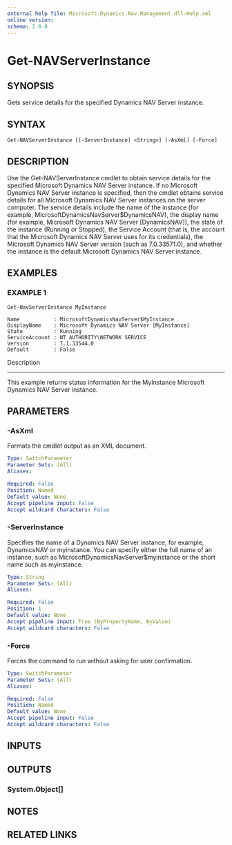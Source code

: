 ```yaml
---
external help file: Microsoft.Dynamics.Nav.Management.dll-Help.xml
online version:
schema: 2.0.0
---
```


# Get-NAVServerInstance

## SYNOPSIS
Gets service details for the specified Dynamics NAV Server instance.

## SYNTAX

```
Get-NAVServerInstance [[-ServerInstance] <String>] [-AsXml] [-Force]
```

## DESCRIPTION
Use the Get-NAVServerInstance cmdlet to obtain service details for the specified Microsoft Dynamics NAV Server instance.
If no Microsoft Dynamics NAV Server instance is specified, then the cmdlet obtains service details for all Microsoft Dynamics NAV Server instances on the server computer.
The service details include the name of the instance (for example, MicrosoftDynamicsNavServer$DynamicsNAV), the display name (for example, Microsoft Dynamics NAV Server \[DynamicsNAV\]), the state of the instance (Running or Stopped), the Service Account (that is, the account that the Microsoft Dynamics NAV Server uses for its credentials), the Microsoft Dynamics NAV Server version (such as 7.0.33571.0), and whether the instance is the default Microsoft Dynamics NAV Server instance.

## EXAMPLES

### EXAMPLE 1
```
Get-NavServerInstance MyInstance

Name           : MicrosoftDynamicsNavServer$MyInstance
DisplayName    : Microsoft Dynamics NAV Server [MyInstance]
State          : Running
ServiceAccount : NT AUTHORITY\NETWORK SERVICE
Version        : 7.1.33544.0
Default        : False
```

Description

-----------

This example returns status information for the MyInstance Microsoft Dynamics NAV Server instance.

## PARAMETERS

### -AsXml
Formats the cmdlet output as an XML document.

```yaml
Type: SwitchParameter
Parameter Sets: (All)
Aliases:

Required: False
Position: Named
Default value: None
Accept pipeline input: False
Accept wildcard characters: False
```

### -ServerInstance
Specifies the name of a Dynamics NAV Server instance, for example, DynamicsNAV or myinstance.
You can specify either the full name of an instance, such as MicrosoftDynamicsNavServer$myinstance or the short name such as myinstance.

```yaml
Type: String
Parameter Sets: (All)
Aliases:

Required: False
Position: 1
Default value: None
Accept pipeline input: True (ByPropertyName, ByValue)
Accept wildcard characters: False
```

### -Force
Forces the command to run without asking for user confirmation.

```yaml
Type: SwitchParameter
Parameter Sets: (All)
Aliases:

Required: False
Position: Named
Default value: None
Accept pipeline input: False
Accept wildcard characters: False
```

## INPUTS

## OUTPUTS

### System.Object[]

## NOTES
## RELATED LINKS
